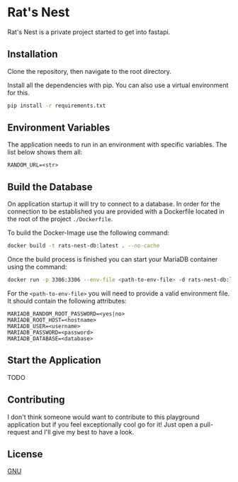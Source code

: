 # Rat's Nest

Rat's Nest is a private project started to get into fastapi.

## Installation

Clone the repository, then navigate to the root directory.

Install all the dependencies with pip. You can also use a virtual environment for this.

```bash
pip install -r requirements.txt
```

## Environment Variables

The application needs to run in an environment with specific variables. The list below shows them all:
```properties
RANDOM_URL=<str>
```

## Build the Database

On application startup it will try to connect to a database. In order for the connection to be established
you are provided with a Dockerfile located in the root of the project `./Dockerfile`.

To build the Docker-Image use the following command:
```bash
docker build -t rats-nest-db:latest . --no-cache
```

Once the build process is finished you can start your MariaDB container using the command:
```bash
docker run -p 3306:3306 --env-file <path-to-env-file> -d rats-nest-db:latest
```
For the `<path-to-env-file>` you will need to provide a valid environment file. It should contain the following
attributes:
```properties
MARIADB_RANDOM_ROOT_PASSWORD=<yes|no>
MARIADB_ROOT_HOST=<hostname>
MARIADB_USER=<username>
MARIADB_PASSWORD=<password>
MARIADB_DATABASE=<database>
```

## Start the Application
TODO

## Contributing

I don't think someone would want to contribute to this playground application but if you feel exceptionally
cool go for it! Just open a pull-request and I'll give my best to have a look.

## License

[GNU](https://choosealicense.com/licenses/gpl-3.0/)